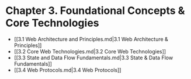 # Chapter 3. Foundational Concepts & Core Technologies

- [[3.1 Web Architecture and Principles.md|3.1 Web Architecture & Principles]]
- [[3.2 Core Web Technologies.md|3.2 Core Web Technologies]]
- [[3.3 State and Data Flow Fundamentals.md|3.3 State & Data Flow Fundamentals]]
- [[3.4 Web Protocols.md|3.4 Web Protocols]] 